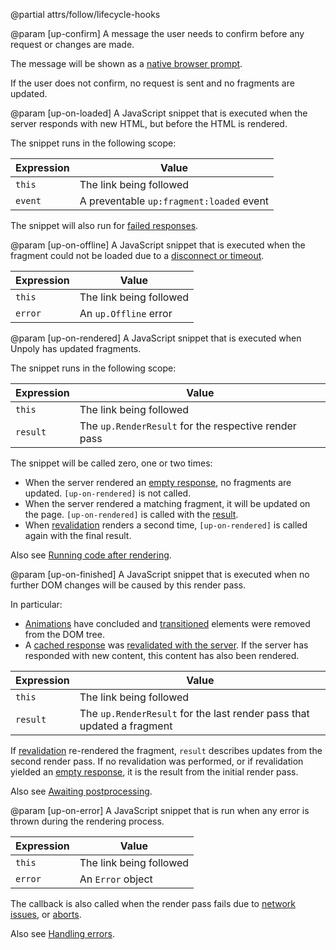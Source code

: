 @partial attrs/follow/lifecycle-hooks

@param [up-confirm]
  A message the user needs to confirm before any request or changes are made.

  The message will be shown as a [native browser prompt](https://developer.mozilla.org/en-US/docs/Web/API/Window/prompt).

  If the user does not confirm, no request is sent and no fragments are updated.

@param [up-on-loaded]
  A JavaScript snippet that is executed when the server responds with new HTML,
  but before the HTML is rendered.

  The snippet runs in the following scope:

  | Expression | Value                                         |
  |------------|-----------------------------------------------|
  | `this`     | The link being followed                       |
  | `event`    | A preventable `up:fragment:loaded` event      |

  The snippet will also run for [failed responses](/failed-responses).

@param [up-on-offline]
  A JavaScript snippet that is executed when the fragment could not be loaded
  due to a [disconnect or timeout](/network-issues).

  | Expression | Value                                         |
  |------------|-----------------------------------------------|
  | `this`     | The link being followed                       |
  | `error`    | An `up.Offline` error                         |

@param [up-on-rendered]
  A JavaScript snippet that is executed when Unpoly has updated fragments.

  The snippet runs in the following scope:

  | Expression | Value                                                |
  |------------|------------------------------------------------------|
  | `this`     | The link being followed                              |
  | `result`   | The `up.RenderResult` for the respective render pass |

  The snippet will be called zero, one or two times:

  - When the server rendered an [empty response](/skipping-rendering#rendering-nothing), no fragments are updated. `[up-on-rendered]` is not called.
  - When the server rendered a matching fragment, it will be updated on the page. `[up-on-rendered]` is called with the [result](/up.RenderResult).
  - When [revalidation](/caching#revalidation) renders a second time, `[up-on-rendered]` is called again with the final result.

  Also see [Running code after rendering](/render-lifecycle#running-code-after-rendering).

@param [up-on-finished]
  A JavaScript snippet that is executed when no further DOM changes will be caused by this render pass.

  In particular:

  - [Animations](/up.motion) have concluded and [transitioned](/up-transition) elements were removed from the DOM tree.
  - A [cached response](#up-cache) was [revalidated with the server](/caching#revalidation).
    If the server has responded with new content, this content has also been rendered.

  | Expression | Value                                                                  |
  |------------|------------------------------------------------------------------------|
  | `this`     | The link being followed                                                |
  | `result`   | The `up.RenderResult` for the last render pass that updated a fragment |

  If [revalidation](/caching#revalidation) re-rendered the fragment, `result` describes updates from the
  second render pass. If no revalidation was performed, or if revalidation yielded an [empty response](/caching#when-nothing-changed),
  it is the result from the initial render pass.

  Also see [Awaiting postprocessing](/render-lifecycle#awaiting-postprocessing).

@param [up-on-error]
  A JavaScript snippet that is run when any error is thrown during the rendering process.

  | Expression | Value                                         |
  |------------|-----------------------------------------------|
  | `this`     | The link being followed                       |
  | `error`    | An `Error` object                             |

  The callback is also called when the render pass fails due to [network issues](/network-issues),
  or [aborts](/aborting-requests).

  Also see [Handling errors](/render-lifecycle#handling-errors).
